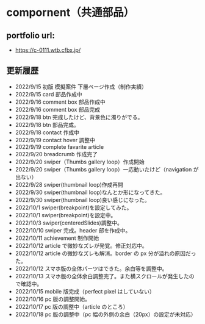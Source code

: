# compornent（共通部品）

## portfolio url:

- https://c-0111.wtb.cfbx.jp/

## 更新履歴

- 2022/9/15 初版 模擬案件 下層ページ作成（制作実績）
- 2022/9/15 card 部品作成中
- 2022/9/16 comment box 部品作成中
- 2022/9/16 comment box 部品完成
- 2022/9/18 btn 完成したけど、背景色に濁りがでる。
- 2022/9/18 btn 部品完成。
- 2022/9/18 contact 作成中
- 2022/9/19 contact hover 調整中
- 2022/9/19 complete favarite article
- 2022/9/20 breadcrumb 作成完了
- 2022/9/20 swiper（Thumbs gallery loop）作成開始
- 2022/9/20 swiper（Thumbs gallery loop）一応動いたけど（navigation が出ない）
- 2022/9/28 swiper(thumbnail loop)作成再開
- 2022/9/30 swiper(thumbnail loop)なんとか形になってきた。
- 2022/9/30 swiper(thumbnail loop)良い感じになった。
- 2022/10/1 swiper(breakpoint)を設定してみた。
- 2022/10/1 swiper(breakpoint)を設定中。
- 2022/10/3 swiper(centeredSlides)調整中。
- 2022/10/10 swiper 完成。header 部を作成中。
- 2022/10/11 achievement 制作開始
- 2022/10/12 article で微妙なズレが発覚。修正対応中。
- 2022/10/12 article の微妙なズレも解消。border の px 分が溢れの原因だった。
- 2022/10/12 スマホ版の全体パーツはできた。余白等を調整中。
- 2022/10/13 スマホ版の全体余白調整完了。また横スクロールが発生したので確認中。
- 2022/10/15 mobile 版完成（perfect pixel はしていない）
- 2022/10/16 pc 版の調整開始。
- 2022/10/17 pc 版の調整中（article のところ）
- 2022/10/18 pc 版の調整中（pc 幅の外側の余白（20px）の設定が未対応）
